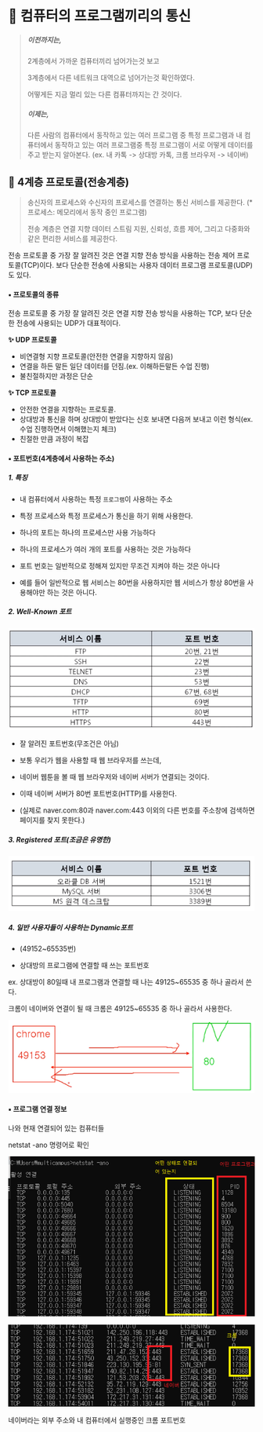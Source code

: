 # 🤔 컴퓨터의 프로그램끼리의 통신

> ##### 이전까지는,
>
> 2계층에서 가까운 컴퓨터끼리 넘어가는것 보고
>
> 3계층에서 다른 네트워크 대역으로 넘어가는것 확인하였다.
>
> 어떻게든 지금 멀리 있는 다른 컴퓨터까지는 간 것이다.
>
> ##### 이제는,
>
> 다른 사람의 컴퓨터에서 동작하고 있는 여러 프로그램 중 특정 프로그램과
> 내 컴퓨터에서 동작하고 있는 여러 프로그램중 특정 프로그램이 
> 서로 어떻게 데이터를 주고 받는지 알아본다.
> (ex. 내 카톡 -> 상대방 카톡, 크롬 브라우저 -> 네이버)



## 🧐 4계층 프로토콜(전송계층)

> 송신자의 프로세스와 수신자의 프로세스를 연결하는 통신 서비스를 제공한다.
> (*프로세스: 메모리에서 동작 중인 프로그램)
>
> 전송 계층은 연결 지향 데이터 스트림 지원, 신뢰성, 흐름 제어, 그리고 다중화와 같은 편리한 서비스를 제공한다.

전송 프로토콜 중 가장 잘 알려진 것은 연결 지향 전송 방식을 사용하는 전송 제어 프로토콜(TCP)이다. 보다 단순한 전송에 사용되는 사용자 데이터 프로그램 프로토콜(UDP)도 있다.



#### ▪ 프로토콜의 종류

전송 프로토콜 중 가장 잘 알려진 것은 연결 지향 전송 방식을 사용하는 TCP,
보다 단순한 전송에 사용되는 UDP가 대표적이다.

**✨ UDP 프로토콜**

- 비연결형 지향 프로토콜(안전한 연결을 지향하지 않음)
- 연결을 하든 말든 일단 데이터를 던짐.(ex. 이해하든말든 수업 진행)
- 불친절하지만 과정은 단순

**✨ TCP 프로토콜**

- 안전한 연결을 지향하는 프로토콜. 
- 상대방과 통신을 하며 상대방이 받았다는 신호 보내면 다음꺼 보내고 이런 형식(ex.수업 진행하면서 이해했는지 체크)
- 친절한 만큼 과정이 복잡





#### ▪ 포트번호(4계층에서 사용하는 주소)

##### **1. 특징**

- 내 컴퓨터에서 사용하는 특정 `프로그램`이 사용하는 주소

- 특정 프로세스와 특정 프로세스가 통신을 하기 위해 사용한다.
- 하나의 포트는 하나의 프로세스만 사용 가능하다
- 하나의 프로세스가 여러 개의 포트를 사용하는 것은 가능하다
- 포트 번호는 일반적으로 정해져 있지만 무조건 지켜야 하는 것은 아니다
- 예를 들어 일반적으로 웹 서비스는 80번을 사용하지만 웹 서비스가 항상 80번을 사용해야만 하는 것은 아니다.





##### 2. Well-Known 포트

![](./image/18.png)

- 잘 알려진 포트번호(무조건은 아님)

- 보통 우리가 웹을 사용할 때 웹 브라우저를 쓰는데, 

- 네이버 웹툰을 볼 때 웹 브라우저와 네이버 서버가 연결되는 것이다.

- 이때 네이버 서버가 80번 포트번호(HTTP)를 사용한다.
- (실제로 naver.com:80과 naver.com:443 이외의 다른 번호를 주소창에 검색하면 페이지를 찾지 못한다.)



##### 3. Registered 포트(조금은 유명한)

![](./image/19.png)



##### 4. 일반 사용자들이 사용하는 Dynamic포트

- (49152~65535번)

- 상대방의 프로그램에 연결할 때 쓰는 포트번호

ex. 상대방이 80일때 내 프로그램과 연결할 때 나는 49125~65535 중 하나 골라서 쓴다.

크롬이 네이버와 연결이 될 때 크롬은 49125~65535 중 하나 골라서 사용한다.

![](./image/20.png)





#### ▪ 프로그램 연결 정보

나와 현재 연결되어 있는 컴퓨터들

netstat -ano 명령어로 확인

![](./image/21.png)



![](./image/22.png)

네이버라는 외부 주소와 내 컴퓨터에서 실행중인 크롬 포트번호